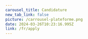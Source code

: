 ```yaml
---
carousel_title: Candidature
new_tab_link: false
picture: /carrousel-plateforme.png
date: 2024-03-26T10:23:16.995Z
link: /fr/apply
---
```

